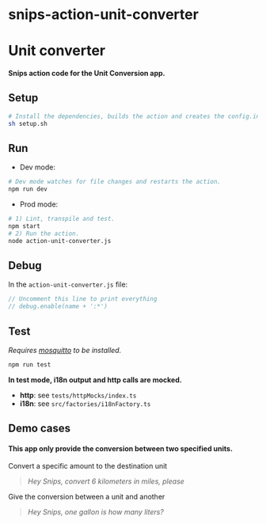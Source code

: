 # snips-action-unit-converter
# Unit converter
#### Snips action code for the Unit Conversion app.

## Setup

```sh
# Install the dependencies, builds the action and creates the config.ini file.
sh setup.sh
```

## Run

- Dev mode:

```sh
# Dev mode watches for file changes and restarts the action.
npm run dev
```

- Prod mode:

```sh
# 1) Lint, transpile and test.
npm start
# 2) Run the action.
node action-unit-converter.js
```

## Debug

In the `action-unit-converter.js` file:

```js
// Uncomment this line to print everything
// debug.enable(name + ':*')
```

## Test

*Requires [mosquitto](https://mosquitto.org/download/) to be installed.*

```sh
npm run test
```

**In test mode, i18n output and http calls are mocked.**

- **http**: see `tests/httpMocks/index.ts`
- **i18n**: see `src/factories/i18nFactory.ts`

## Demo cases
#### This app only provide the conversion between two specified units.

Convert a specific amount to the destination unit
> *Hey Snips, convert 6 kilometers in miles, please*

Give the conversion between a unit and another
> *Hey Snips, one gallon is how many liters?*